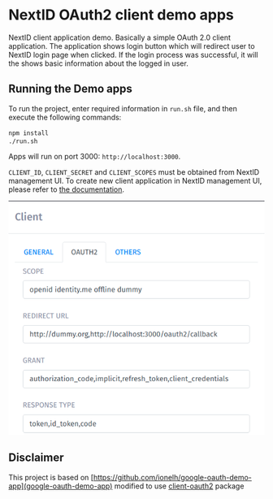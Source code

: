 # NextID OAuth2 client demo apps

NextID client application demo. Basically a simple OAuth 2.0 client application. The application shows login button which will redirect user to NextID login page when clicked. If the login process was successful, it will the shows basic information about the logged in user. 

## Running the Demo apps

To run the project, enter required information in `run.sh` file, and then execute the following commands:

```
npm install
./run.sh
```

Apps will run on port 3000: `http://localhost:3000`.

`CLIENT_ID`, `CLIENT_SECRET` and `CLIENT_SCOPES` must be obtained from NextID management UI. To create new client application in NextID management UI, please refer to [the documentation](https://nextid-docs.cloud.nextplatform.ai/identity-admin/applications/create).

![alt text](images/oauth2_settings.png "OAuth Client Settings")

## Disclaimer

This project is based on [https://github.com/ionelh/google-oauth-demo-app](google-oauth-demo-app) modified to use [client-oauth2](https://www.npmjs.com/package/client-oauth2) package